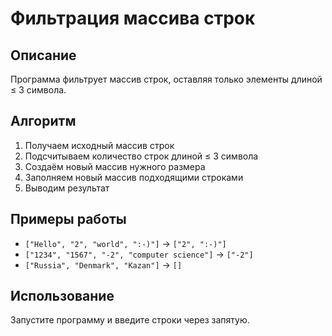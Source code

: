 # Фильтрация массива строк

## Описание
Программа фильтрует массив строк, оставляя только элементы длиной ≤ 3 символа.

## Алгоритм
1. Получаем исходный массив строк
2. Подсчитываем количество строк длиной ≤ 3 символа
3. Создаём новый массив нужного размера
4. Заполняем новый массив подходящими строками
5. Выводим результат

## Примеры работы
- `["Hello", "2", "world", ":-)"]` → `["2", ":-)"]`
- `["1234", "1567", "-2", "computer science"]` → `["-2"]`
- `["Russia", "Denmark", "Kazan"]` → `[]`

## Использование
Запустите программу и введите строки через запятую.